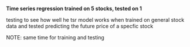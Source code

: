 
**Time series regression trained on 5 stocks, tested on 1**

testing to see how well he tsr model works when trained on general stock data
and tested predicting the future price of a specfic stock

NOTE: same time for training and testing